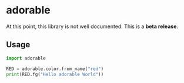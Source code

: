 adorable
========

At this point, this library is not well documented.
This is a **beta release**.


Usage
-----

```python
import adorable

RED = adorable.color.from_name("red")
print(RED.fg("Hello adorable World"))
```

